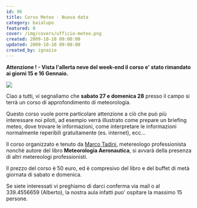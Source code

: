 ```yaml
---
id: 96
title: Corso Meteo - Nuova data
category: baialupo
featured: 0
cover: /img/covers/ufficio-meteo.png
created: 2009-10-10 09:00:00
updated: 2009-10-10 09:00:00
created_by: ignazio
---
```


**Attenzione ! - Vista l'allerta neve del week-end il corso e' stato rimandato ai giorni 15 e 16 Gennaio.**

 <img src="/img/covers/ufficio-meteo.png" class="float-start mr-3 w-[300px]"/>

Ciao a tutti,
vi segnaliamo che **sabato 27 e domenica 28** presso il campo si terrà un corso di approfondimento di meteorologia.

Questo corso vuole porre particolare attenzione a ciò che può più interessare noi piloti, ad esempio verrà illustrato come prepare un briefing meteo, dove trovare le informazioni, come interpretare le informazioni normalmente reperibili gratuitamente (es. internet), ecc...

Il corso organizzato e tenuto da <a href="http://www.ufficiometeo.it/" target="_blank" title="Ufficio Meteo">Marco Tadini</a>, metereologo professionista nonchè autore del libro <strong>Meteorologia Aeronautica</strong>, si avvarà della presenza di altri metereologi professionisti.

Il prezzo del corso è 50 euro, ed è compresivo del libro e del buffet di metà giornata di sabato e domenica.

Se siete interessati vi preghiamo di darci conferma via mail o al 339.4556659 (Alberto), la nostra aula infatti puo' ospitare la massimo 15 persone.
